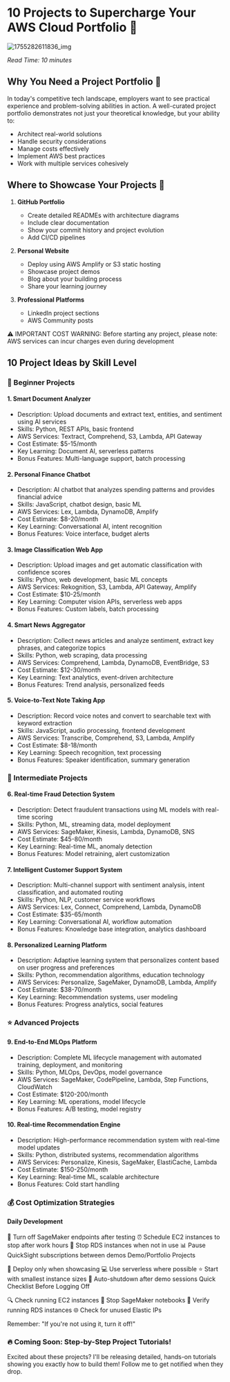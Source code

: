 # 10 Projects to Supercharge Your AWS Cloud Portfolio 🚀


![1755282611836_img](https://github.com/user-attachments/assets/53efe5d5-6f19-4b24-a67a-db2de52379ad)

*Read Time: 10 minutes*

## Why You Need a Project Portfolio 🎯

In today's competitive tech landscape, employers want to see practical experience and problem-solving abilities in action. A well-curated project portfolio demonstrates not just your theoretical knowledge, but your ability to:
- Architect real-world solutions
- Handle security considerations
- Manage costs effectively
- Implement AWS best practices
- Work with multiple services cohesively

## Where to Showcase Your Projects 🌟

1. **GitHub Portfolio**
   - Create detailed READMEs with architecture diagrams
   - Include clear documentation
   - Show your commit history and project evolution
   - Add CI/CD pipelines

2. **Personal Website**
   - Deploy using AWS Amplify or S3 static hosting
   - Showcase project demos
   - Blog about your building process
   - Share your learning journey

3. **Professional Platforms**
   - LinkedIn project sections
   - AWS Community posts

 ⚠️ IMPORTANT COST WARNING: Before starting any project, please note: AWS services can incur charges even during development
 
## 10 Project Ideas by Skill Level

### 🌱 Beginner Projects 

#### 1. Smart Document Analyzer

* Description: Upload documents and extract text, entities, and sentiment using AI services
* Skills: Python, REST APIs, basic frontend
* AWS Services: Textract, Comprehend, S3, Lambda, API Gateway
* Cost Estimate: $5-15/month
* Key Learning: Document AI, serverless patterns
* Bonus Features: Multi-language support, batch processing

#### 2. Personal Finance Chatbot

* Description: AI chatbot that analyzes spending patterns and provides financial advice
* Skills: JavaScript, chatbot design, basic ML
* AWS Services: Lex, Lambda, DynamoDB, Amplify
* Cost Estimate: $8-20/month
* Key Learning: Conversational AI, intent recognition
* Bonus Features: Voice interface, budget alerts

#### 3. Image Classification Web App

* Description: Upload images and get automatic classification with confidence scores
* Skills: Python, web development, basic ML concepts
* AWS Services: Rekognition, S3, Lambda, API Gateway, Amplify
* Cost Estimate: $10-25/month
* Key Learning: Computer vision APIs, serverless web apps
* Bonus Features: Custom labels, batch processing

#### 4. Smart News Aggregator

* Description: Collect news articles and analyze sentiment, extract key phrases, and categorize topics
* Skills: Python, web scraping, data processing
* AWS Services: Comprehend, Lambda, DynamoDB, EventBridge, S3
* Cost Estimate: $12-30/month
* Key Learning: Text analytics, event-driven architecture
* Bonus Features: Trend analysis, personalized feeds

#### 5. Voice-to-Text Note Taking App

* Description: Record voice notes and convert to searchable text with keyword extraction
* Skills: JavaScript, audio processing, frontend development
* AWS Services: Transcribe, Comprehend, S3, Lambda, Amplify
* Cost Estimate: $8-18/month
* Key Learning: Speech recognition, text processing
* Bonus Features: Speaker identification, summary generation


### 🚀 Intermediate Projects 

#### 6. Real-time Fraud Detection System

* Description: Detect fraudulent transactions using ML models with real-time scoring
* Skills: Python, ML, streaming data, model deployment
* AWS Services: SageMaker, Kinesis, Lambda, DynamoDB, SNS
* Cost Estimate: $45-80/month
* Key Learning: Real-time ML, anomaly detection
* Bonus Features: Model retraining, alert customization

#### 7. Intelligent Customer Support System

* Description: Multi-channel support with sentiment analysis, intent classification, and automated routing
* Skills: Python, NLP, customer service workflows
* AWS Services: Lex, Connect, Comprehend, Lambda, DynamoDB
* Cost Estimate: $35-65/month
* Key Learning: Conversational AI, workflow automation
* Bonus Features: Knowledge base integration, analytics dashboard

#### 8. Personalized Learning Platform
* Description: Adaptive learning system that personalizes content based on user progress and preferences
* Skills: Python, recommendation algorithms, education technology
* AWS Services: Personalize, SageMaker, DynamoDB, Lambda, Amplify
* Cost Estimate: $38-70/month
* Key Learning: Recommendation systems, user modeling
* Bonus Features: Progress analytics, social features

### ⭐ Advanced Projects 

#### 9. End-to-End MLOps Platform
* Description: Complete ML lifecycle management with automated training, deployment, and monitoring
* Skills: Python, MLOps, DevOps, model governance
* AWS Services: SageMaker, CodePipeline, Lambda, Step Functions, CloudWatch
* Cost Estimate: $120-200/month
* Key Learning: ML operations, model lifecycle
* Bonus Features: A/B testing, model registry

#### 10. Real-time Recommendation Engine
* Description: High-performance recommendation system with real-time model updates
* Skills: Python, distributed systems, recommendation algorithms
* AWS Services: Personalize, Kinesis, SageMaker, ElastiCache, Lambda
* Cost Estimate: $150-250/month
* Key Learning: Real-time ML, scalable architecture
* Bonus Features: Cold start handling

### 💰 Cost Optimization Strategies

#### Daily Development

🔌 Turn off SageMaker endpoints after testing
⏰ Schedule EC2 instances to stop after work hours
🛑 Stop RDS instances when not in use
📊 Pause QuickSight subscriptions between demos
Demo/Portfolio Projects

🚀 Deploy only when showcasing
💻 Use serverless where possible
⭐ Start with smallest instance sizes
🔄 Auto-shutdown after demo sessions
Quick Checklist Before Logging Off

🔍 Check running EC2 instances
📓 Stop SageMaker notebooks
💾 Verify running RDS instances
🌐 Check for unused Elastic IPs

Remember: "If you're not using it, turn it off!"

### 🔥 Coming Soon: Step-by-Step Project Tutorials!
Excited about these projects? I'll be releasing detailed, hands-on tutorials showing you exactly how to build them! Follow me to get notified when they drop. 
